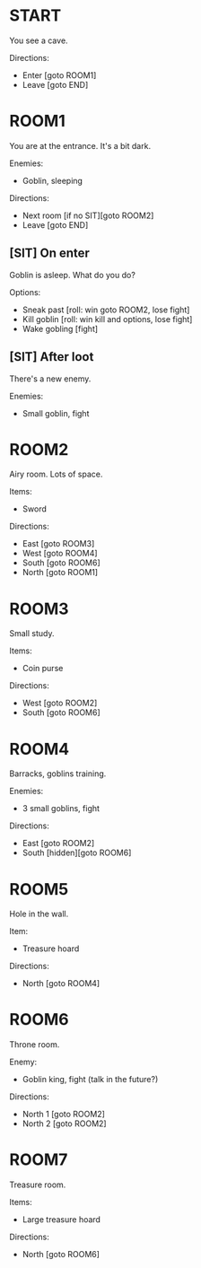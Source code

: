 # START

You see a cave.

Directions:
* Enter [goto ROOM1]
* Leave [goto END]

# ROOM1

You are at the entrance. It's a bit dark.

Enemies:
* Goblin, sleeping

Directions:
* Next room [if no SIT][goto ROOM2]
* Leave [goto END]

## [SIT] On enter

Goblin is asleep. What do you do?

Options:
* Sneak past [roll: win goto ROOM2, lose fight]
* Kill goblin [roll: win kill and options, lose fight]
* Wake gobling [fight] 

## [SIT] After loot

There's a new enemy.

Enemies:
* Small goblin, fight

# ROOM2

Airy room. Lots of space.

Items:
* Sword

Directions:
* East [goto ROOM3]
* West [goto ROOM4]
* South [goto ROOM6]
* North [goto ROOM1]

# ROOM3

Small study.

Items:
* Coin purse

Directions:
* West [goto ROOM2]
* South [goto ROOM6]

# ROOM4

Barracks, goblins training.

Enemies:
* 3 small goblins, fight

Directions:
* East [goto ROOM2]
* South [hidden][goto ROOM6]

# ROOM5

Hole in the wall.

Item:
* Treasure hoard

Directions:
* North [goto ROOM4]

# ROOM6

Throne room.

Enemy:
* Goblin king, fight (talk in the future?)

Directions:
* North 1 [goto ROOM2]
* North 2 [goto ROOM2]

# ROOM7

Treasure room.

Items:
* Large treasure hoard

Directions:
* North [goto ROOM6]
